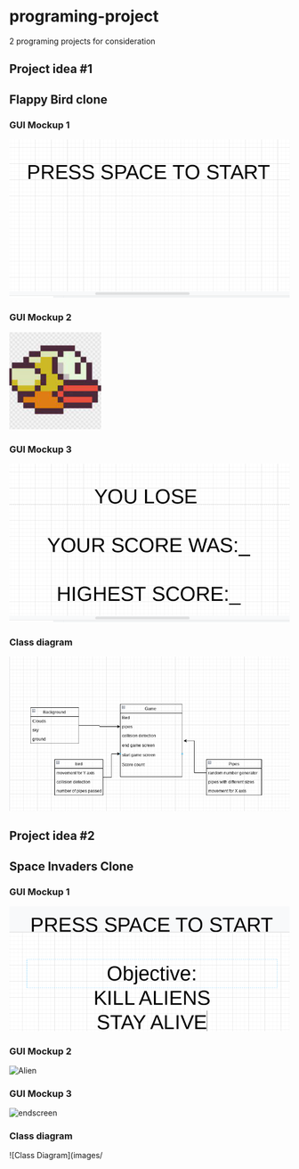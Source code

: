 # programing-project
2 programing projects for consideration
## Project idea #1
## Flappy Bird clone

### GUI Mockup 1
![startscreen](images/Startscreenflappy.png)
### GUI Mockup 2
![flappybird](images/Flappybirdimage.png)
### GUI Mockup 3
![endscreen](images/Endscreenflappy.png)
### Class diagram
![Class Diagram](images/Flappybird.png)


## Project idea #2
## Space Invaders Clone

### GUI Mockup 1
![startscreen](images/Startscreenlaser.png)
### GUI Mockup 2
![Alien](images/)
### GUI Mockup 3
![endscreen](images/)
### Class diagram
![Class Diagram](images/
